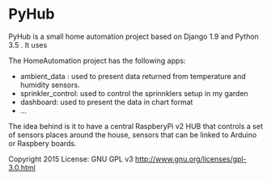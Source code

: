 # PyHub
PyHub is a small home automation project based on Django 1.9 and Python 3.5 .
It uses 

The HomeAutomation project has the following apps:
- ambient_data : used to present data returned from temperature and humidity sensors.
- sprinkler_control: used to control the sprinnklers setup in my garden
- dashboard: used to present the data in chart format
- ...


The idea behind is it to have a central RaspberyPi v2 HUB that controls a set of sensors places around the house, sensors that can be linked to Arduino or Raspbery boards.


Copyright 2015 License: GNU GPL v3 http://www.gnu.org/licenses/gpl-3.0.html
